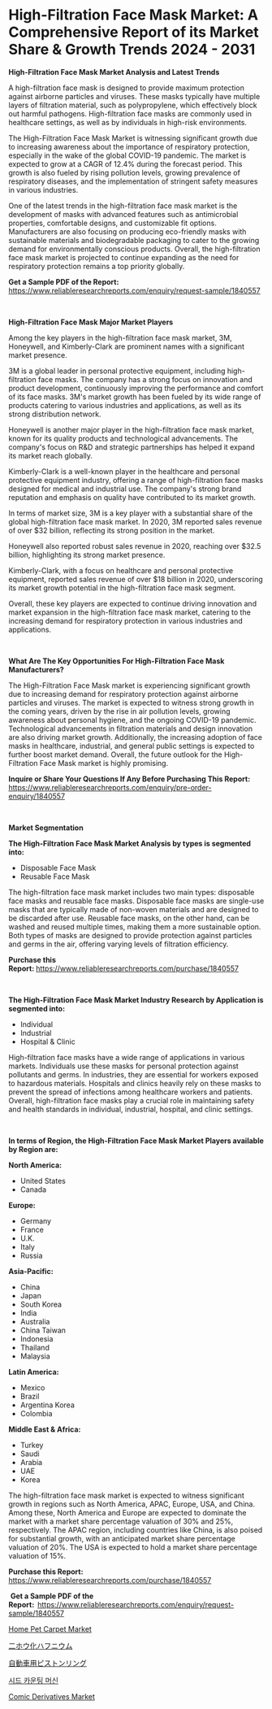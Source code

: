 <p><h1>High-Filtration Face Mask Market: A Comprehensive Report of its Market Share & Growth Trends 2024 - 2031</h1></p><p><strong>High-Filtration Face Mask Market Analysis and Latest Trends</strong></p>
<p><p>A high-filtration face mask is designed to provide maximum protection against airborne particles and viruses. These masks typically have multiple layers of filtration material, such as polypropylene, which effectively block out harmful pathogens. High-filtration face masks are commonly used in healthcare settings, as well as by individuals in high-risk environments.</p><p>The High-Filtration Face Mask Market is witnessing significant growth due to increasing awareness about the importance of respiratory protection, especially in the wake of the global COVID-19 pandemic. The market is expected to grow at a CAGR of 12.4% during the forecast period. This growth is also fueled by rising pollution levels, growing prevalence of respiratory diseases, and the implementation of stringent safety measures in various industries.</p><p>One of the latest trends in the high-filtration face mask market is the development of masks with advanced features such as antimicrobial properties, comfortable designs, and customizable fit options. Manufacturers are also focusing on producing eco-friendly masks with sustainable materials and biodegradable packaging to cater to the growing demand for environmentally conscious products. Overall, the high-filtration face mask market is projected to continue expanding as the need for respiratory protection remains a top priority globally.</p></p>
<p><strong>Get a Sample PDF of the Report:&nbsp;</strong> <a href="https://www.reliableresearchreports.com/enquiry/request-sample/1840557">https://www.reliableresearchreports.com/enquiry/request-sample/1840557</a></p>
<p>&nbsp;</p>
<p><strong>High-Filtration Face Mask Major Market Players</strong></p>
<p><p>Among the key players in the high-filtration face mask market, 3M, Honeywell, and Kimberly-Clark are prominent names with a significant market presence. </p><p>3M is a global leader in personal protective equipment, including high-filtration face masks. The company has a strong focus on innovation and product development, continuously improving the performance and comfort of its face masks. 3M's market growth has been fueled by its wide range of products catering to various industries and applications, as well as its strong distribution network. </p><p>Honeywell is another major player in the high-filtration face mask market, known for its quality products and technological advancements. The company's focus on R&D and strategic partnerships has helped it expand its market reach globally. </p><p>Kimberly-Clark is a well-known player in the healthcare and personal protective equipment industry, offering a range of high-filtration face masks designed for medical and industrial use. The company's strong brand reputation and emphasis on quality have contributed to its market growth. </p><p>In terms of market size, 3M is a key player with a substantial share of the global high-filtration face mask market. In 2020, 3M reported sales revenue of over $32 billion, reflecting its strong position in the market. </p><p>Honeywell also reported robust sales revenue in 2020, reaching over $32.5 billion, highlighting its strong market presence. </p><p>Kimberly-Clark, with a focus on healthcare and personal protective equipment, reported sales revenue of over $18 billion in 2020, underscoring its market growth potential in the high-filtration face mask segment. </p><p>Overall, these key players are expected to continue driving innovation and market expansion in the high-filtration face mask market, catering to the increasing demand for respiratory protection in various industries and applications.</p></p>
<p>&nbsp;</p>
<p><strong>What Are The Key Opportunities For High-Filtration Face Mask Manufacturers?</strong></p>
<p><p>The High-Filtration Face Mask market is experiencing significant growth due to increasing demand for respiratory protection against airborne particles and viruses. The market is expected to witness strong growth in the coming years, driven by the rise in air pollution levels, growing awareness about personal hygiene, and the ongoing COVID-19 pandemic. Technological advancements in filtration materials and design innovation are also driving market growth. Additionally, the increasing adoption of face masks in healthcare, industrial, and general public settings is expected to further boost market demand. Overall, the future outlook for the High-Filtration Face Mask market is highly promising.</p></p>
<p><strong>Inquire or Share Your Questions If Any Before Purchasing This Report:</strong> <a href="https://www.reliableresearchreports.com/enquiry/pre-order-enquiry/1840557">https://www.reliableresearchreports.com/enquiry/pre-order-enquiry/1840557</a></p>
<p>&nbsp;</p>
<p><strong>Market Segmentation</strong></p>
<p><strong>The High-Filtration Face Mask Market Analysis by types is segmented into:</strong></p>
<p><ul><li>Disposable Face Mask</li><li>Reusable Face Mask</li></ul></p>
<p><p>The high-filtration face mask market includes two main types: disposable face masks and reusable face masks. Disposable face masks are single-use masks that are typically made of non-woven materials and are designed to be discarded after use. Reusable face masks, on the other hand, can be washed and reused multiple times, making them a more sustainable option. Both types of masks are designed to provide protection against particles and germs in the air, offering varying levels of filtration efficiency.</p></p>
<p><strong>Purchase this Report:&nbsp;</strong><a href="https://www.reliableresearchreports.com/purchase/1840557">https://www.reliableresearchreports.com/purchase/1840557</a></p>
<p>&nbsp;</p>
<p><strong>The High-Filtration Face Mask Market Industry Research by Application is segmented into:</strong></p>
<p><ul><li>Individual</li><li>Industrial</li><li>Hospital & Clinic</li></ul></p>
<p><p>High-filtration face masks have a wide range of applications in various markets. Individuals use these masks for personal protection against pollutants and germs. In industries, they are essential for workers exposed to hazardous materials. Hospitals and clinics heavily rely on these masks to prevent the spread of infections among healthcare workers and patients. Overall, high-filtration face masks play a crucial role in maintaining safety and health standards in individual, industrial, hospital, and clinic settings.</p></p>
<p>&nbsp;</p>
<p><strong>In terms of Region, the High-Filtration Face Mask Market Players available by Region are:</strong></p>
<p>
    <p> <strong> North America: </strong>
        <ul>
            <li>United States</li>
            <li>Canada</li>
        </ul>
        </p> 
    <p> <strong> Europe: </strong>
        <ul>
            <li>Germany</li>
            <li>France</li>
            <li>U.K.</li>
            <li>Italy</li>
            <li>Russia</li>
        </ul>
        </p> 
    <p> <strong> Asia-Pacific: </strong>
        <ul>
            <li>China</li>
            <li>Japan</li>
            <li>South Korea</li>
            <li>India</li>
            <li>Australia</li>
            <li>China Taiwan</li>
            <li>Indonesia</li>
            <li>Thailand</li>
            <li>Malaysia</li>
        </ul>
        </p> 
    <p> <strong> Latin America: </strong>
        <ul>
            <li>Mexico</li>
            <li>Brazil</li>
            <li>Argentina Korea</li>
            <li>Colombia</li>
        </ul>
        </p> 
    <p> <strong> Middle East & Africa: </strong>
        <ul>
            <li>Turkey</li>
            <li>Saudi</li>
            <li>Arabia</li>
            <li>UAE</li>
            <li>Korea</li>
        </ul>
    </p>
    </p>
<p><p>The high-filtration face mask market is expected to witness significant growth in regions such as North America, APAC, Europe, USA, and China. Among these, North America and Europe are expected to dominate the market with a market share percentage valuation of 30% and 25%, respectively. The APAC region, including countries like China, is also poised for substantial growth, with an anticipated market share percentage valuation of 20%. The USA is expected to hold a market share percentage valuation of 15%.</p></p>
<p><strong>Purchase this Report: </strong><a href="https://www.reliableresearchreports.com/purchase/1840557">https://www.reliableresearchreports.com/purchase/1840557</a></p>
<p>&nbsp;<strong>Get a Sample PDF of the Report:&nbsp;&nbsp;</strong><a href="https://www.reliableresearchreports.com/enquiry/request-sample/1840557">https://www.reliableresearchreports.com/enquiry/request-sample/1840557</a></p>
<p><strong></strong></p>
<p><p><a href="https://github.com/fiixsa/Market-Research-Report-List-2/blob/main/home-pet-carpet-market.md">Home Pet Carpet Market</a></p><p><a href="https://github.com/bucuel854722/Market-Research-Report-List-1/blob/main/85868957779.md">二ホウ化ハフニウム</a></p><p><a href="https://github.com/xemfu2379520/Market-Research-Report-List-1/blob/main/97322827778.md">自動車用ピストンリング</a></p><p><a href="https://github.com/TimmyMann6767/Market-Research-Report-List-1/blob/main/18084607309.md">시드 카운팅 머신</a></p><p><a href="https://github.com/cecuraprangm/Market-Research-Report-List-2/blob/main/comic-derivatives-market.md">Comic Derivatives Market</a></p></p>